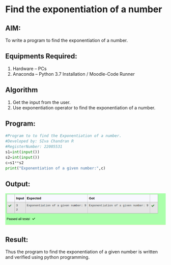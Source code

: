 # Find the exponentiation of a number

## AIM:
To write a program to find the exponentiation of a number.

## Equipments Required:
1. Hardware – PCs
2. Anaconda – Python 3.7 Installation / Moodle-Code Runner

## Algorithm
1. Get the input from the user.
2. Use exponentiation operator to find the exponentiation of a number.

## Program:
```python
#Program to to find the Exponentiation of a number.
#Developed by: SIva Chandran R
#RegisterNumber: 22005531
s1=int(input())
s2=int(input())
c=s1**s2
print("Exponentiation of a given number:",c)
```

## Output:
![output](./expout.png)


## Result:
Thus the program to find the exponentiation of a given number is written and verified using python programming.
